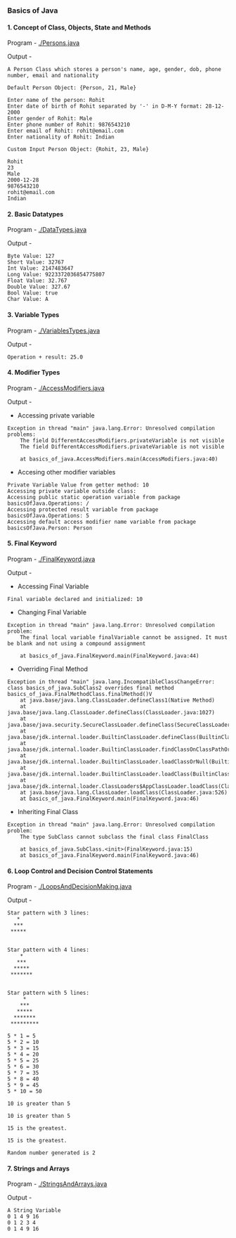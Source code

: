 ### Basics of Java 

#### 1. Concept of Class, Objects, State and Methods

Program - [./Persons.java](./Person.java)

Output - 

```
A Person Class which stores a person's name, age, gender, dob, phone number, email and nationality

Default Person Object: {Person, 21, Male}

Enter name of the person: Rohit
Enter date of birth of Rohit separated by '-' in D-M-Y format: 28-12-2000
Enter gender of Rohit: Male
Enter phone number of Rohit: 9876543210
Enter email of Rohit: rohit@email.com
Enter nationality of Rohit: Indian

Custom Input Person Object: {Rohit, 23, Male}

Rohit
23
Male
2000-12-28
9876543210
rohit@email.com
Indian
```

#### 2. Basic Datatypes

Program - [./DataTypes.java](./DataTypes.java)

Output - 

```
Byte Value: 127
Short Value: 32767
Int Value: 2147483647
Long Value: 9223372036854775807
Float Value: 32.767
Double Value: 327.67
Bool Value: true
Char Value: A
```

#### 3. Variable Types 

Program - [./VariablesTypes.java](./VariablesTypes.java)

Output - 

```
Operation + result: 25.0
```

#### 4. Modifier Types

Program - [./AccessModifiers.java](./AccessModifiers.java)

Output - 

* Accessing private variable

```
Exception in thread "main" java.lang.Error: Unresolved compilation problems: 
	The field DifferentAccessModifiers.privateVariable is not visible
	The field DifferentAccessModifiers.privateVariable is not visible

	at basics_of_java.AccessModifiers.main(AccessModifiers.java:40)
```

* Accesing other modifier variables

```
Private Variable Value from getter method: 10
Accessing private variable outside class:
Accessing public static operation variable from package basicsOfJava.Operations: /
Accessing protected result variable from package basicsOfJava.Operations: 5
Accessing default access modifier name variable from package basicsOfJava.Person: Person
```

#### 5. Final Keyword

Program - [./FinalKeyword.java](./FinalKeyword.java)

Output - 

* Accessing Final Variable

```
Final variable declared and initialized: 10
```

* Changing Final Variable

```
Exception in thread "main" java.lang.Error: Unresolved compilation problem: 
	The final local variable finalVariable cannot be assigned. It must be blank and not using a compound assignment

	at basics_of_java.FinalKeyword.main(FinalKeyword.java:44)
```

* Overriding Final Method

```
Exception in thread "main" java.lang.IncompatibleClassChangeError: class basics_of_java.SubClass2 overrides final method basics_of_java.FinalMethodClass.finalMethod()V
	at java.base/java.lang.ClassLoader.defineClass1(Native Method)
	at java.base/java.lang.ClassLoader.defineClass(ClassLoader.java:1027)
	at java.base/java.security.SecureClassLoader.defineClass(SecureClassLoader.java:150)
	at java.base/jdk.internal.loader.BuiltinClassLoader.defineClass(BuiltinClassLoader.java:862)
	at java.base/jdk.internal.loader.BuiltinClassLoader.findClassOnClassPathOrNull(BuiltinClassLoader.java:760)
	at java.base/jdk.internal.loader.BuiltinClassLoader.loadClassOrNull(BuiltinClassLoader.java:681)
	at java.base/jdk.internal.loader.BuiltinClassLoader.loadClass(BuiltinClassLoader.java:639)
	at java.base/jdk.internal.loader.ClassLoaders$AppClassLoader.loadClass(ClassLoaders.java:188)
	at java.base/java.lang.ClassLoader.loadClass(ClassLoader.java:526)
	at basics_of_java.FinalKeyword.main(FinalKeyword.java:46)
```

* Inheriting Final Class

```
Exception in thread "main" java.lang.Error: Unresolved compilation problem: 
	The type SubClass cannot subclass the final class FinalClass

	at basics_of_java.SubClass.<init>(FinalKeyword.java:15)
	at basics_of_java.FinalKeyword.main(FinalKeyword.java:46)
```

#### 6. Loop Control and Decision Control Statements 

Program - [./LoopsAndDecisionMaking.java](./LoopsAndDecisionMaking.java)

Output - 

```
Star pattern with 3 lines:
   *   
  ***  
 ***** 


Star pattern with 4 lines:
    *    
   ***   
  *****  
 ******* 


Star pattern with 5 lines:
     *     
    ***    
   *****   
  *******  
 ********* 

5 * 1 = 5
5 * 2 = 10
5 * 3 = 15
5 * 4 = 20
5 * 5 = 25
5 * 6 = 30
5 * 7 = 35
5 * 8 = 40
5 * 9 = 45
5 * 10 = 50

10 is greater than 5

10 is greater than 5

15 is the greatest.

15 is the greatest.

Random number generated is 2
```

#### 7. Strings and Arrays

Program - [./StringsAndArrays.java](./StringsAndArrays.java)

Output - 

```
A String Variable
0 1 4 9 16 
0 1 2 3 4 
0 1 4 9 16 
```
